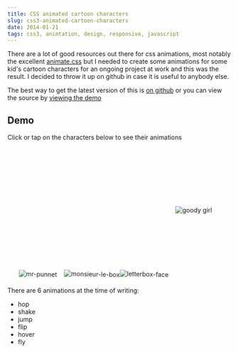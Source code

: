 ```yaml
---
title: CSS animated cartoon characters
slug: css3-animated-cartoon-characters
date: 2014-01-21
tags: css3, animtation, design, responsive, javascript
---
```


There are a lot of good resources out there for css animations, most notably the excellent [animate.css][3] but I needed to create some animations for some kid's cartoon characters for an ongoing project at work and this was the result. I decided to throw it up on github in case it is useful to anybody else.

The best way to get the latest version of this is [on github][1] or you can view the source by [viewing the demo][2]

## Demo

Click or tap on the characters below to see their animations

<p id="stage">
    <img id="mr-punnet" class="animate hop click-shake" src="http://www.lendmeyourear.net/wp-content/uploads/mr-punnet.png" alt="mr-punnet" />
    <img id="monsieur-le-box" class="animate hop click-jump" src="http://www.lendmeyourear.net/wp-content/uploads/monsieur-le-box.png" alt="monsieur-le-box" />
    <img id="letterbox-face" class="animate hop click-flip" src="http://www.lendmeyourear.net/wp-content/uploads/letterbox-face.png" alt="letterbox-face" />
    <img id="goody-girl" class="animate hover click-fly" src="http://www.lendmeyourear.net/wp-content/uploads/goody-girl.png" alt="goody girl" />
</p>


There are 6 animations at the time of writing:

*   hop
*   shake
*   jump
*   flip
*   hover
*   fly

<style>
#stage {
    position: relative;
    overflow: hidden;
    width: 100%;
    height: 300px;
    margin: 0 auto;
}
.animate {
    position: absolute;
    cursor: pointer;
}

#goody-girl {
    left: 75%;
    bottom: 50%;
}

#monsieur-le-box {
    left: 25%;
    bottom: 2%;
}

#letterbox-face {
    left: 50%;
    bottom: 2%;
}

#mr-punnet {
    left: 5%;
    bottom: 2%;
}

.hop {
    -webkit-animation: hop 1s infinite normal linear;
            animation: hop 1s infinite normal linear;
}

.shake {
    -webkit-animation: shake 0.1s 3 normal linear;
            animation: shake 0.1s 3 normal linear;
}

.jump {
    -webkit-animation: jump 1s 1 normal linear;
            animation: jump 1s 1 normal linear;
}

.flip {
    -webkit-animation: flip 1s 1 normal ease-in-out;
            animation: flip 1s 1 normal ease-in-out;
}

.hover {
    -webkit-animation: hover 1s infinite  normal ease-in-out;
            animation: hover 1s infinite  normal ease-in-out;
}

.fly {
    -webkit-animation: fly 2s 1 normal ease-in-out;
            animation: fly 2s 1 normal ease-in-out;
}

@-webkit-keyframes hop {
    0% {
        -webkit-transform: translate(0%, 0%) rotate(0deg);
                transform: translate(0%, 0%) rotate(0deg);
    }
    25% {
        -webkit-transform: translate(4%, 4%) rotate(5deg);
                transform: translate(4%, 4%) rotate(5deg);
    }
    50% {
        -webkit-transform: translate(0%, 0%) rotate(0deg);
                transform: translate(0%, 0%) rotate(0deg);
    }
    75% {
        -webkit-transform: translate(-4%, 4%) rotate(-5deg);
                transform: translate(-4%, 4%) rotate(-5deg);
    }
    100% {
        -webkit-transform: translate(0%, 0%) rotate(0deg);
                transform: translate(0%, 0%) rotate(0deg);
    }
}

@-webkit-keyframes shake {
    0%, 50%, 100% {
        -webkit-transform: translate(0%, 0%);
                transform: translate(0%, 0%);
    }
    25% {
        -webkit-transform: translate(5%, 0%);
                transform: translate(5%, 0%);
    }
    75% {
        -webkit-transform: translate(-5%, 0%);
                transform: translate(-5%, 0%);
    }
}

@-webkit-keyframes jump {
    0% {
        -webkit-transform: translate(0%, 0%);
                transform: translate(0%, 0%);
    }
    5% {
        -webkit-transform: translate(0%, 5%);
                transform: translate(0%, 5%);
    }
    10% {
        -webkit-transform: translate(0%, 0%);
                transform: translate(0%, 0%);
    }
    25% {
        -webkit-transform: translate(0%, -90%);
                transform: translate(0%, -90%);
    }
    50% {
        -webkit-transform: translate(0%, -100%);
                transform: translate(0%, -100%);
    }
    75% {
        -webkit-transform: translate(0%, -90%);
                transform: translate(0%, -90%);
    }
    90% {
        -webkit-transform: translate(0%, 0%);
                transform: translate(0%, 0%);
    }
    95% {
        -webkit-transform: translate(0%, 5%);
                transform: translate(0%, 5%);
    }
    100% {
        -webkit-transform: translate(0%, 0%);
                transform: translate(0%, 0%);
    }
}

@-webkit-keyframes flip {
    0% {
        -webkit-transform: translate(0%, 0%);
                transform: translate(0%, 0%);
    }
    5% {
        -webkit-transform: translate(0%, 5%);
                transform: translate(0%, 5%);
    }
    10% {
        -webkit-transform: translate(0%, 0%);
                transform: translate(0%, 0%);
    }
    25% {
        -webkit-transform: translate(0%, -90%) rotate(0deg);
                transform: translate(0%, -90%) rotate(0deg);
    }
    50% {
        -webkit-transform: translate(0%, -100%) rotate(360deg);
                transform: translate(0%, -100%) rotate(360deg);
    }
    75% {
        -webkit-transform: translate(0%, -90%);
                transform: translate(0%, -90%);
    }
    90% {
        -webkit-transform: translate(0%, 0%);
                transform: translate(0%, 0%);
    }
    95% {
        -webkit-transform: translate(0%, 5%);
                transform: translate(0%, 5%);
    }
    100% {
        -webkit-transform: translate(0%, 0%);
                transform: translate(0%, 0%);
    }
}

@-webkit-keyframes hover {
    0%, 100% {
        -webkit-transform: translate(0%, 0%);
                transform: translate(0%, 0%);
    }
    50% {
        -webkit-transform: translate(0%, 10%);
                transform: translate(0%, 10%);
    }
}

@-webkit-keyframes fly {
    0% {
        -webkit-transform: translate(0%, 0%);
                transform: translate(0%, 0%);
    }
    50% {
        -webkit-transform: translate(-200%, 0%);
                transform: translate(-200%, 0%);
    }
    55% {
        -webkit-transform: translate(-200%, 0%);
                transform: translate(-200%, 0%);
        -webkit-transform: rotatey(180deg);
                transform: rotatey(180deg);
        -webkit-transform-origin: -50% 0%;
                transform-origin: -50% 0%;
    }
    95% {
        -webkit-transform: translate(0%, 0%);
                transform: translate(0%, 0%);
        -webkit-transform: rotatey(180deg);
                transform: rotatey(180deg);
    }
    100% {
        -webkit-transform: translate(0%, 0%);
                transform: translate(0%, 0%);
    }
}
</style>

<script src="https://code.jquery.com/jquery-2.2.4.min.js"></script>

<script>
    var shake = jQuery(".click-shake");
    shake.click(function () {
        jQuery(this).addClass('shake');
        jQuery(this).one('webkitAnimationEnd oanimationend msAnimationEnd animationend',
            function(e) {
                jQuery(this).removeClass('shake');
            });
    });

    var hover = jQuery(".click-fly");
    hover.click(function () {
        jQuery(this).addClass('fly');
        jQuery(this).one('webkitAnimationEnd oanimationend msAnimationEnd animationend',
            function(e) {
                jQuery(this).removeClass('fly');
            });
    });

    var hop = jQuery(".click-jump");
    hop.click(function () {
        jQuery(this).addClass('jump');
        jQuery(this).one('webkitAnimationEnd oanimationend msAnimationEnd animationend',
            function(e) {
                jQuery(this).removeClass('jump');
            });
    });

    var hopflip = jQuery(".click-flip");
    hopflip.click(function () {
        jQuery(this).addClass('flip');
        jQuery(this).one('webkitAnimationEnd oanimationend msAnimationEnd animationend',
            function(e) {
                jQuery(this).removeClass('flip');
            });
    });
</script>

[1]: https://github.com/leejordan/cartoon
[2]: http://lendmeyourear.net/bits/animations
[3]: http://daneden.github.io/animate.css/
